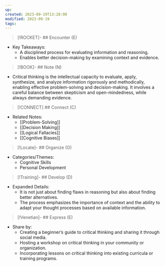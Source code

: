 ```yaml
---
up: 
created: 2023-09-19T13:28:00
modified: 2023-09-19
tags:
---
```

> [!ROCKET]- ## Encounter (E)

- Key Takeaways:
    - A disciplined process for evaluating information and reasoning.
    - Enables better decision-making by examining context and evidence.

> [!BOOK]- ## Note (N)

- Critical thinking is the intellectual capacity to evaluate, apply, synthesize, and analyze information rigorously and methodically, enabling effective problem-solving and decision-making. It involves a careful balance between skepticism and open-mindedness, while always demanding evidence.

> [!CONNECT] ## Connect (C)

- Related Notes:
    - [[Problem-Solving]]
    - [[Decision Making]]
    - [[Logical Fallacies]]
    - [[Cognitive Biases]]

> [!Locate]- ## Organize (O)

- Categories/Themes:
    - Cognitive Skills
    - Personal Development

> [!Training]- ## Develop (D)

- Expanded Details:
    - It is not just about finding flaws in reasoning but also about finding better alternatives.
    - The process emphasizes the importance of context and the ability to adapt your thought processes based on available information.

> [!Venetian]- ## Express (E)

- Share by:
    - Creating a beginner’s guide to critical thinking and sharing it through social media.
    - Hosting a workshop on critical thinking in your community or organization.
    - Incorporating lessons on critical thinking into existing curricula or training programs.